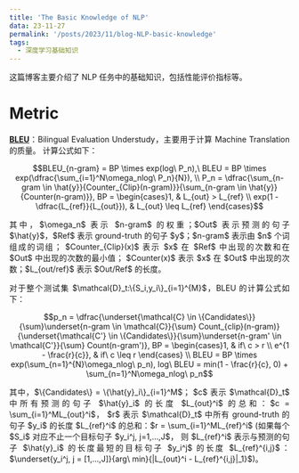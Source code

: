 ```yaml
---
title: 'The Basic Knowledge of NLP'
data: 23-11-27
permalink: '/posts/2023/11/blog-NLP-basic-knowledge'
tags:
  - 深度学习基础知识
---
```


<p style="text-align:justify; text-justify:inter-ideograph;">这篇博客主要介绍了 NLP 任务中的基础知识，包括性能评价指标等。</p>

<h1>Metric</h1>

<p style="text-align:justify; text-justify:inter-ideograph;"><b><a href="https://aclanthology.org/P02-1040.pdf" target="_blank">BLEU</a></b>：Bilingual Evaluation Understudy，主要用于计算 Machine Translation 的质量。
计算公式如下：</p>

$$BLEU_{n-gram} = BP \times exp(log\ P_n),\ BLEU = BP \times exp(\dfrac{\sum_{i=1}^N\omega_nlog\ P_n}{N}), \\ 
P_n = \dfrac{\sum_{n-gram \in \hat{y}}{Counter_{Clip}(n-gram)}}{\sum_{n-gram \in \hat{y}}{Counter(n-gram)}}, 
BP = \begin{cases}1, & L_{out} > L_{ref} \\ exp(1 - \dfrac{L_{ref}}{L_{out}}), & L_{out} \leq L_{ref} \end{cases}$$

<p style="text-align:justify; text-justify:inter-ideograph;">其中，$\omega_n$ 表示 $n-gram$ 的权重；$Out$ 表示预测的句子 $\hat{y}$，$Ref$ 表示 ground-truth 的句子 $y$；$n-gram$ 表示由 $n$ 个词组成的词组；
$Counter_{Clip}(x)$ 表示 $x$ 在 $Ref$ 中出现的次数和在 $Out$ 中出现的次数的最小值；
$Counter(x)$ 表示 $x$ 在 $Out$ 中出现的次数；$L_{out/ref}$ 表示 $Out/Ref$ 的长度。</p>

<p style="text-align:justify; text-justify:inter-ideograph;">对于整个测试集 $\mathcal{D}_t:\{S_i,y_i\}_{i=1}^{M}$，BLEU 的计算公式如下：</p>

$$p_n = \dfrac{\underset{\mathcal{C} \in \{Candidates\}}{\sum}\underset{n-gram \in \mathcal{C}}{\sum} Count_{clip}(n-gram)}{\underset{\mathcal{C'} \in \{Candidates\}}{\sum}\underset{n-gram' \in \mathcal{C'}}{\sum} Count(n-gram')}, BP = \begin{cases}1, & if\ c > r \\ e^{1 - \frac{r}{c}}, & if\ c \leq r \end{cases} \\ 
BLEU = BP \times exp(\sum_{n=1}^{N}\omega_nlog\ p_n), log\ BLEU = min(1 - \frac{r}{c}, 0) + \sum_{n=1}^N\omega_nlog\ p_n$$

<p style="text-align:justify; text-justify:inter-ideograph;">其中，$\{Candidates\} = \{\hat{y}_i\}_{i=1}^M$；
$c$ 表示 $\mathcal{D}_t$ 中所有预测的句子 $\hat{y}_i$ 的长度 $L_{out}^i$ 的总和：$c = \sum_{i=1}^ML_{out}^i$，
$r$ 表示 $\mathcal{D}_t$ 中所有 ground-truth 的句子 $y_i$ 的长度 $L_{ref}^i$ 的总和：$r = \sum_{i=1}^ML_{ref}^i$ 
(如果每个 $S_i$ 对应不止一个目标句子 $y_i^j, j=1,...,J$，
则 $L_{ref}^i$ 表示与预测的句子 $\hat{y}_i$ 的长度最短的目标句子 $y_i^j$ 的长度 $L_{ref}^{i,j}$：$\underset{y_i^j, j = [1,...,J]}{arg\ min}{|L_{out}^i - L_{ref}^{i,j}|_1}$)。</p>

